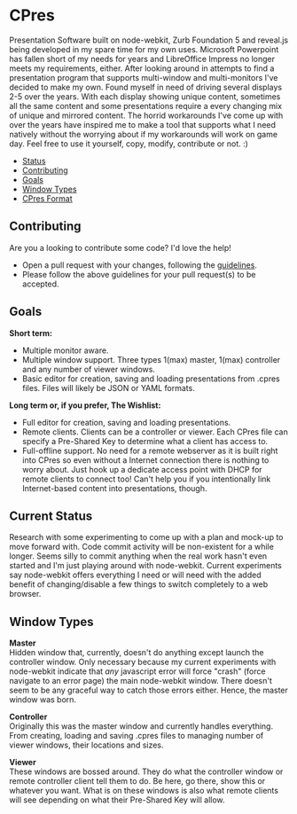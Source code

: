 CPres
=====

Presentation Software built on node-webkit, Zurb Foundation 5 and reveal.js being developed in my spare time for my own uses. Microsoft Powerpoint has fallen short of my needs for years and LibreOffice Impress no longer meets my requirements, either. After looking around in attempts to find a presentation program that supports multi-window and multi-monitors I've decided to make my own. Found myself in need of driving several displays 2-5 over the years. With each display showing unique content, sometimes all the same content and some presentations require a every changing mix of unique and mirrored content. The horrid workarounds I've come up with over the years have inspired me to make a tool that supports what I need natively without the worrying about if my workarounds will work on game day. Feel free to use it yourself, copy, modify, contribute or not. :)

* [Status](#Current-Status)
* [Contributing](#Contributing)
* [Goals](#Goals)
* [Window Types](#Window-Types)
* [CPres Format](#Cpres-Format)

## Contributing
Are you a looking to contribute some code? I'd love the help!
* Open a pull request with your changes, following the [guidelines](CONTRIBUTING.md).
* Please follow the above guidelines for your pull request(s) to be accepted.

## Goals

**Short term:**

* Multiple monitor aware.
* Multiple window support. Three types 1(max) master, 1(max) controller and any number of viewer windows.
* Basic editor for creation, saving and loading presentations from .cpres files. Files will likely be JSON or YAML formats.
 
**Long term or, if you prefer, The Wishlist:**

* Full editor for creation, saving and loading presentations.
* Remote clients. Clients can be a controller or viewer. Each CPres file can specify a Pre-Shared Key to determine what a client has access to.
* Full-offline support. No need for a remote webserver as it is built right into CPres so even without a Internet connection there is nothing to worry about. Just hook up a dedicate access point with DHCP for remote clients to connect too! Can't help you if you intentionally link Internet-based content into presentations, though.

## Current Status

Research with some experimenting to come up with a plan and mock-up to move forward with. Code commit activity will be non-existent for a while longer. Seems silly to commit anything when the real work hasn't even started and I'm just playing around with node-webkit. Current experiments say node-webkit offers everything I need or will need with the added benefit of changing/disable a few things to switch completely to a web browser.

## Window Types

**Master**  
Hidden window that, currently, doesn't do anything except launch the controller window. Only necessary because my current experiments with node-webkit indicate that *any* javascript error will force "crash" (force navigate to an error page) the main node-webkit window. There doesn't seem to be any graceful way to catch those errors either. Hence, the master window was born.

**Controller**  
Originally this was the master window and currently handles everything. From creating, loading and saving .cpres files to managing number of viewer windows, their locations and sizes.

**Viewer**  
These windows are bossed around. They do what the controller window or remote controller client tell them to do. Be here, go there, show this or whatever you want. What is on these windows is also what remote clients will see depending on what their Pre-Shared Key will allow.
